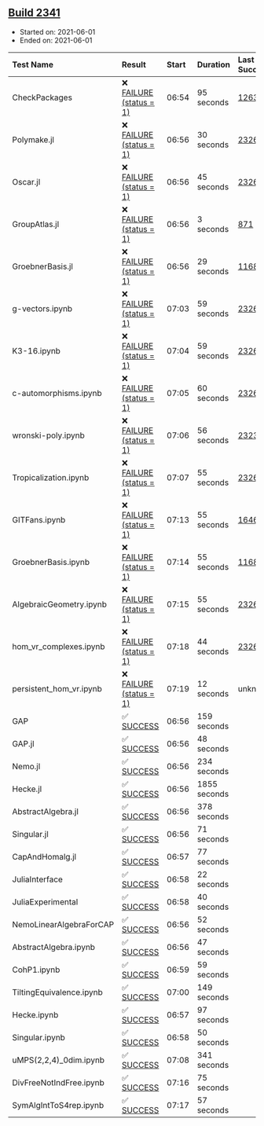 ## [Build 2341](https://oscarci.mathematik.uni-kl.de/job/oscar-stable/2341/)

* Started on: 2021-06-01
* Ended on: 2021-06-01

| Test Name    | Result | Start | Duration | Last Success | First Failure |
|:-------------|:-------|:------|:---------|:-------------|:--------------|
| CheckPackages | ❌ [FAILURE (status = 1)](https://oscarci.mathematik.uni-kl.de/job/oscar-stable/2341/artifact/logs/build-2341/CheckPackages.log) | 06:54 | 95 seconds | [1263](https://oscarci.mathematik.uni-kl.de/job/oscar-stable/1263/) | [1264](https://oscarci.mathematik.uni-kl.de/job/oscar-stable/1264/) |
| Polymake.jl | ❌ [FAILURE (status = 1)](https://oscarci.mathematik.uni-kl.de/job/oscar-stable/2341/artifact/logs/build-2341/Polymake.jl.log) | 06:56 | 30 seconds | [2326](https://oscarci.mathematik.uni-kl.de/job/oscar-stable/2326/) | [2327](https://oscarci.mathematik.uni-kl.de/job/oscar-stable/2327/) |
| Oscar.jl | ❌ [FAILURE (status = 1)](https://oscarci.mathematik.uni-kl.de/job/oscar-stable/2341/artifact/logs/build-2341/Oscar.jl.log) | 06:56 | 45 seconds | [2326](https://oscarci.mathematik.uni-kl.de/job/oscar-stable/2326/) | [2327](https://oscarci.mathematik.uni-kl.de/job/oscar-stable/2327/) |
| GroupAtlas.jl | ❌ [FAILURE (status = 1)](https://oscarci.mathematik.uni-kl.de/job/oscar-stable/2341/artifact/logs/build-2341/GroupAtlas.jl.log) | 06:56 | 3 seconds | [871](https://oscarci.mathematik.uni-kl.de/job/oscar-stable/871/) | [872](https://oscarci.mathematik.uni-kl.de/job/oscar-stable/872/) |
| GroebnerBasis.jl | ❌ [FAILURE (status = 1)](https://oscarci.mathematik.uni-kl.de/job/oscar-stable/2341/artifact/logs/build-2341/GroebnerBasis.jl.log) | 06:56 | 29 seconds | [1168](https://oscarci.mathematik.uni-kl.de/job/oscar-stable/1168/) | [1169](https://oscarci.mathematik.uni-kl.de/job/oscar-stable/1169/) |
| g-vectors.ipynb | ❌ [FAILURE (status = 1)](https://oscarci.mathematik.uni-kl.de/job/oscar-stable/2341/artifact/logs/build-2341/g-vectors.ipynb.log) | 07:03 | 59 seconds | [2326](https://oscarci.mathematik.uni-kl.de/job/oscar-stable/2326/) | [2327](https://oscarci.mathematik.uni-kl.de/job/oscar-stable/2327/) |
| K3-16.ipynb | ❌ [FAILURE (status = 1)](https://oscarci.mathematik.uni-kl.de/job/oscar-stable/2341/artifact/logs/build-2341/K3-16.ipynb.log) | 07:04 | 59 seconds | [2326](https://oscarci.mathematik.uni-kl.de/job/oscar-stable/2326/) | [2327](https://oscarci.mathematik.uni-kl.de/job/oscar-stable/2327/) |
| c-automorphisms.ipynb | ❌ [FAILURE (status = 1)](https://oscarci.mathematik.uni-kl.de/job/oscar-stable/2341/artifact/logs/build-2341/c-automorphisms.ipynb.log) | 07:05 | 60 seconds | [2326](https://oscarci.mathematik.uni-kl.de/job/oscar-stable/2326/) | [2327](https://oscarci.mathematik.uni-kl.de/job/oscar-stable/2327/) |
| wronski-poly.ipynb | ❌ [FAILURE (status = 1)](https://oscarci.mathematik.uni-kl.de/job/oscar-stable/2341/artifact/logs/build-2341/wronski-poly.ipynb.log) | 07:06 | 56 seconds | [2323](https://oscarci.mathematik.uni-kl.de/job/oscar-stable/2323/) | [2324](https://oscarci.mathematik.uni-kl.de/job/oscar-stable/2324/) |
| Tropicalization.ipynb | ❌ [FAILURE (status = 1)](https://oscarci.mathematik.uni-kl.de/job/oscar-stable/2341/artifact/logs/build-2341/Tropicalization.ipynb.log) | 07:07 | 55 seconds | [2326](https://oscarci.mathematik.uni-kl.de/job/oscar-stable/2326/) | [2327](https://oscarci.mathematik.uni-kl.de/job/oscar-stable/2327/) |
| GITFans.ipynb | ❌ [FAILURE (status = 1)](https://oscarci.mathematik.uni-kl.de/job/oscar-stable/2341/artifact/logs/build-2341/GITFans.ipynb.log) | 07:13 | 55 seconds | [1646](https://oscarci.mathematik.uni-kl.de/job/oscar-stable/1646/) | [1647](https://oscarci.mathematik.uni-kl.de/job/oscar-stable/1647/) |
| GroebnerBasis.ipynb | ❌ [FAILURE (status = 1)](https://oscarci.mathematik.uni-kl.de/job/oscar-stable/2341/artifact/logs/build-2341/GroebnerBasis.ipynb.log) | 07:14 | 55 seconds | [1168](https://oscarci.mathematik.uni-kl.de/job/oscar-stable/1168/) | [1169](https://oscarci.mathematik.uni-kl.de/job/oscar-stable/1169/) |
| AlgebraicGeometry.ipynb | ❌ [FAILURE (status = 1)](https://oscarci.mathematik.uni-kl.de/job/oscar-stable/2341/artifact/logs/build-2341/AlgebraicGeometry.ipynb.log) | 07:15 | 55 seconds | [2326](https://oscarci.mathematik.uni-kl.de/job/oscar-stable/2326/) | [2327](https://oscarci.mathematik.uni-kl.de/job/oscar-stable/2327/) |
| hom_vr_complexes.ipynb | ❌ [FAILURE (status = 1)](https://oscarci.mathematik.uni-kl.de/job/oscar-stable/2341/artifact/logs/build-2341/hom_vr_complexes.ipynb.log) | 07:18 | 44 seconds | [2326](https://oscarci.mathematik.uni-kl.de/job/oscar-stable/2326/) | [2327](https://oscarci.mathematik.uni-kl.de/job/oscar-stable/2327/) |
| persistent_hom_vr.ipynb | ❌ [FAILURE (status = 1)](https://oscarci.mathematik.uni-kl.de/job/oscar-stable/2341/artifact/logs/build-2341/persistent_hom_vr.ipynb.log) | 07:19 | 12 seconds | unknown | unknown |
| GAP | ✅ [SUCCESS](https://oscarci.mathematik.uni-kl.de/job/oscar-stable/2341/artifact/logs/build-2341/GAP.log) | 06:56 | 159 seconds |  |  |
| GAP.jl | ✅ [SUCCESS](https://oscarci.mathematik.uni-kl.de/job/oscar-stable/2341/artifact/logs/build-2341/GAP.jl.log) | 06:56 | 48 seconds |  |  |
| Nemo.jl | ✅ [SUCCESS](https://oscarci.mathematik.uni-kl.de/job/oscar-stable/2341/artifact/logs/build-2341/Nemo.jl.log) | 06:56 | 234 seconds |  |  |
| Hecke.jl | ✅ [SUCCESS](https://oscarci.mathematik.uni-kl.de/job/oscar-stable/2341/artifact/logs/build-2341/Hecke.jl.log) | 06:56 | 1855 seconds |  |  |
| AbstractAlgebra.jl | ✅ [SUCCESS](https://oscarci.mathematik.uni-kl.de/job/oscar-stable/2341/artifact/logs/build-2341/AbstractAlgebra.jl.log) | 06:56 | 378 seconds |  |  |
| Singular.jl | ✅ [SUCCESS](https://oscarci.mathematik.uni-kl.de/job/oscar-stable/2341/artifact/logs/build-2341/Singular.jl.log) | 06:56 | 71 seconds |  |  |
| CapAndHomalg.jl | ✅ [SUCCESS](https://oscarci.mathematik.uni-kl.de/job/oscar-stable/2341/artifact/logs/build-2341/CapAndHomalg.jl.log) | 06:57 | 77 seconds |  |  |
| JuliaInterface | ✅ [SUCCESS](https://oscarci.mathematik.uni-kl.de/job/oscar-stable/2341/artifact/logs/build-2341/JuliaInterface.log) | 06:58 | 22 seconds |  |  |
| JuliaExperimental | ✅ [SUCCESS](https://oscarci.mathematik.uni-kl.de/job/oscar-stable/2341/artifact/logs/build-2341/JuliaExperimental.log) | 06:58 | 40 seconds |  |  |
| NemoLinearAlgebraForCAP | ✅ [SUCCESS](https://oscarci.mathematik.uni-kl.de/job/oscar-stable/2341/artifact/logs/build-2341/NemoLinearAlgebraForCAP.log) | 06:56 | 52 seconds |  |  |
| AbstractAlgebra.ipynb | ✅ [SUCCESS](https://oscarci.mathematik.uni-kl.de/job/oscar-stable/2341/artifact/logs/build-2341/AbstractAlgebra.ipynb.log) | 06:56 | 47 seconds |  |  |
| CohP1.ipynb | ✅ [SUCCESS](https://oscarci.mathematik.uni-kl.de/job/oscar-stable/2341/artifact/logs/build-2341/CohP1.ipynb.log) | 06:59 | 59 seconds |  |  |
| TiltingEquivalence.ipynb | ✅ [SUCCESS](https://oscarci.mathematik.uni-kl.de/job/oscar-stable/2341/artifact/logs/build-2341/TiltingEquivalence.ipynb.log) | 07:00 | 149 seconds |  |  |
| Hecke.ipynb | ✅ [SUCCESS](https://oscarci.mathematik.uni-kl.de/job/oscar-stable/2341/artifact/logs/build-2341/Hecke.ipynb.log) | 06:57 | 97 seconds |  |  |
| Singular.ipynb | ✅ [SUCCESS](https://oscarci.mathematik.uni-kl.de/job/oscar-stable/2341/artifact/logs/build-2341/Singular.ipynb.log) | 06:58 | 50 seconds |  |  |
| uMPS(2,2,4)_0dim.ipynb | ✅ [SUCCESS](https://oscarci.mathematik.uni-kl.de/job/oscar-stable/2341/artifact/logs/build-2341/uMPS-2-2-4-_0dim.ipynb.log) | 07:08 | 341 seconds |  |  |
| DivFreeNotIndFree.ipynb | ✅ [SUCCESS](https://oscarci.mathematik.uni-kl.de/job/oscar-stable/2341/artifact/logs/build-2341/DivFreeNotIndFree.ipynb.log) | 07:16 | 75 seconds |  |  |
| SymAlgIntToS4rep.ipynb | ✅ [SUCCESS](https://oscarci.mathematik.uni-kl.de/job/oscar-stable/2341/artifact/logs/build-2341/SymAlgIntToS4rep.ipynb.log) | 07:17 | 57 seconds |  |  |
